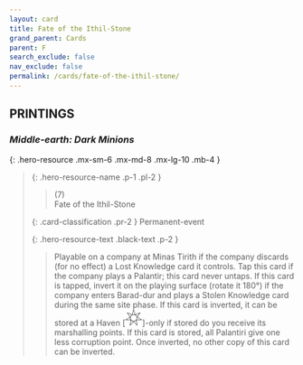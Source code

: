 ```yaml
---
layout: card
title: Fate of the Ithil-Stone
grand_parent: Cards
parent: F
search_exclude: false
nav_exclude: false
permalink: /cards/fate-of-the-ithil-stone/
---
```


## PRINTINGS


### _Middle-earth: Dark Minions_

{: .hero-resource .mx-sm-6 .mx-md-8 .mx-lg-10 .mb-4 }
> {: .hero-resource-name .p-1 .pl-2 }
> > <div class="card-mp">(7)</div>
> > <div class="card-name">Fate of the Ithil-Stone</div>
>
> {: .card-classification .pr-2 }
> Permanent-event
>
> {: .hero-resource-text .black-text .p-2 }
> > Playable on a company at Minas Tirith if the company discards (for no effect) a Lost Knowledge card it controls. Tap this card if the company plays a Palantir; this card never untaps. If this card is tapped, invert it on the playing surface (rotate it 180°) if the company enters Barad-dur and plays a Stolen Knowledge card during the same site phase.  If this card is inverted, it can be stored at a Haven \[![](/assets/images/free-haven.svg)]-only if stored do you receive its marshalling points. If this card is stored, all Palantiri give one less corruption point. Once inverted, no other copy of this card can be inverted.  
> 
